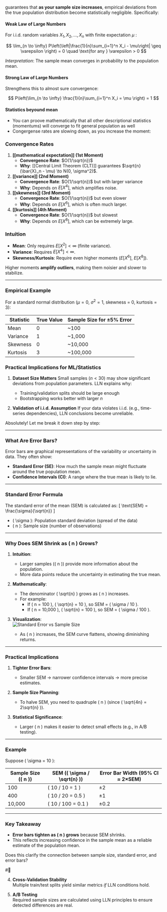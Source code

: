 guarantees that **as your sample size increases**, empirical deviations from the true population distribution become statistically negligible. Specifically:

#### Weak Law of Large Numbers
For i.i.d. random variables $X_1, X_2, ..., X_n$ with finite expectation $\mu$ :

$$
\lim_{n \to \infty} P\left(\left|\frac{1}{n}\sum_{i=1}^n X_i - \mu\right| \geq \varepsilon \right) = 0 \quad \text{for any } \varepsilon > 0
$$

*Interpretation*: The sample mean converges in probability to the population mean.

#### Strong Law of Large Numbers
Strengthens this to almost sure convergence:

$$
P\left(\lim_{n \to \infty} \frac{1}{n}\sum_{i=1}^n X_i = \mu \right) = 1
$$

#### Statistics beyound mean

- You can proove mathematically that all other descriptional statistics (momentums) will converge to fit general population as well
- Congergense rates are slowing down, as you increase the moment:

### Convergence Rates
1. **[[mathematical expectation]] (1st Moment)** 
	- **Convergence Rate**: $O(1/\sqrt{n})$
	- **Why**: [[Central Limit Theorem (CLT)]] guarantees $\sqrt{n}(\bar{X}_n - \mu) \to N(0, \sigma^2)$.
2. **[[variance]] (2nd Moment)** 
	- **Convergence Rate**: $O(1/\sqrt{n})$ but with larger variance
	- **Why**: Depends on $E[X^4]$, which amplifies noise.
3. **[[skewness]] (3rd Moment)** 
	- **Convergence Rate**: $O(1/\sqrt{n})$ but even slower 
	- **Why**: Depends on $E[X^6]$, which is often much larger.
4. **[[kurtosis]] (4th Moment)** 
	- **Convergence Rate**: $O(1/\sqrt{n})$ but slowest
	- **Why**: Depends on $E[X^8]$, which can be extremely large.


### Intuition
- **Mean**: Only requires $E[X^2] < \infty$ (finite variance). 
- **Variance**: Requires $E[X^4] < \infty$. 
- **Skewness/Kurtosis**: Require even higher moments ($E[X^6]$, $E[X^8]$). 

Higher moments **amplify outliers**, making them noisier and slower to stabilize.

---

### Empirical Example
For a standard normal distribution ($\mu = 0$, $\sigma^2 = 1$, skewness = 0, kurtosis = 3):

| Statistic  | True Value | Sample Size for ±5% Error |
|-------------|------------|---------------------------|
| Mean    | 0     | ~100               |
| Variance  | 1     | ~1,000             |
| Skewness  | 0     | ~10,000          |
| Kurtosis  | 3     | ~100,000         |


### Practical Implications for ML/Statistics
1. **Dataset Size Matters** Small samples ($n < 30$) may show significant deviations from population parameters. LLN explains why:
	  - Training/validation splits should be large enough
	  - Bootstrapping works better with larger $n$

2. **Validation of i.i.d. Assumption** If your data violates i.i.d. (e.g., time-series dependencies), LLN conclusions become unreliable.

Absolutely! Let me break it down step by step:

---

### **What Are Error Bars?**
Error bars are graphical representations of the variability or uncertainty in data. They often show:
- **Standard Error (SE)**: How much the sample mean might fluctuate around the true population mean.
- **Confidence Intervals (CI)**: A range where the true mean is likely to lie.

---

### **Standard Error Formula**
The standard error of the mean (SEM) is calculated as:
\[
\text{SEM} = \frac{\sigma}{\sqrt{n}}
\]
- \( \sigma \): Population standard deviation (spread of the data)
- \( n \): Sample size (number of observations)

---

### **Why Does SEM Shrink as \( n \) Grows?**
1. **Intuition**:  
   - Larger samples (\( n \)) provide more information about the population.  
   - More data points reduce the uncertainty in estimating the true mean.

2. **Mathematically**:  
   - The denominator \( \sqrt{n} \) grows as \( n \) increases.  
   - For example:  
     - If \( n = 100 \), \( \sqrt{n} = 10 \), so SEM = \( \sigma / 10 \).  
     - If \( n = 10,000 \), \( \sqrt{n} = 100 \), so SEM = \( \sigma / 100 \).  

3. **Visualization**:  
   ![Standard Error vs Sample Size](https://www.statisticshowto.com/wp-content/uploads/2016/01/standard-error-formula.png)  
   - As \( n \) increases, the SEM curve flattens, showing diminishing returns.

---

### **Practical Implications**
1. **Tighter Error Bars**:  
   - Smaller SEM → narrower confidence intervals → more precise estimates.

2. **Sample Size Planning**:  
   - To halve SEM, you need to quadruple \( n \) (since \( \sqrt{4n} = 2\sqrt{n} \)).

3. **Statistical Significance**:  
   - Larger \( n \) makes it easier to detect small effects (e.g., in A/B testing).

---

### **Example**
Suppose \( \sigma = 10 \):

| Sample Size (\( n \)) | SEM (\( \sigma / \sqrt{n} \)) | Error Bar Width (95% CI ≈ 2×SEM) |
|-----------------------|-------------------------------|-----------------------------------|
| 100                   | \( 10 / 10 = 1 \)             | ±2                                |
| 400                   | \( 10 / 20 = 0.5 \)           | ±1                                |
| 10,000                | \( 10 / 100 = 0.1 \)          | ±0.2                              |

---

### **Key Takeaway**
- **Error bars tighten as \( n \) grows** because SEM shrinks.  
- This reflects increasing confidence in the sample mean as a reliable estimate of the population mean.  

Does this clarify the connection between sample size, standard error, and error bars?


#🌱 


4. **Cross-Validation Stability**  
    Multiple train/test splits yield similar metrics _if_ LLN conditions hold.
    
2. **A/B Testing**  
    Required sample sizes are calculated using LLN principles to ensure detected differences are real.